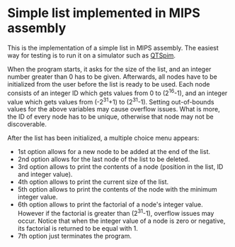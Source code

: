 # Simple list implemented in MIPS assembly
This is the implementation of a simple list in MIPS assembly. The easiest way for testing is to run it on a simulator such as [QTSpim](http://spimsimulator.sourceforge.net).

When the program starts, it asks for the size of the list, and an integer number greater than 0 has to be given. Afterwards, all nodes have to be initialized from the user before the list is ready to be used. Each node consists of an integer ID which gets values from 0 to (2<sup>16</sup>-1), and an integer value which gets values from (-2<sup>31</sup>+1) to (2<sup>31</sup>-1). Setting out-of-bounds values for the above variables may cause overflow issues. What is more, the ID of every node has to be unique, otherwise that node may not be discoverable.

After the list has been initialized, a multiple choice menu appears:
- 1st option allows for a new node to be added at the end of the list.
- 2nd option allows for the last node of the list to be deleted.
- 3rd option allows to print the contents of a node (position in the list, ID and integer value).
- 4th option allows to print the current size of the list.
- 5th option allows to print the contents of the node with the minimum integer value.
- 6th option allows to print the factorial of a node's integer value. However if the factorial is greater than (2<sup>31</sup>-1), overflow issues may occur. Notice that when the integer value of a node is zero or negative, its factorial is returned to be equal with 1.
- 7th option just terminates the program.
